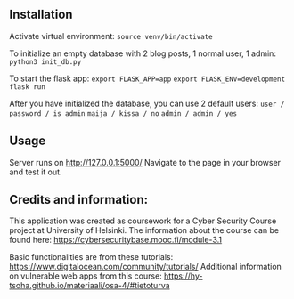 ## Installation
Activate virtual environment:
``` source venv/bin/activate ```

To initialize an empty database with 2 blog posts, 1 normal user, 1 admin:
```python3 init_db.py```

To start the flask app:
```export FLASK_APP=app```
```export FLASK_ENV=development```
```flask run```

After you have initialized the database, you can use 2 default users:
```user / password / is admin```
```maija / kissa / no```
```admin / admin / yes ```

## Usage
Server runs on http://127.0.0.1:5000/
Navigate to the page in your browser and test it out.


## Credits and information:
This application was created as coursework for a Cyber Security Course project at University of Helsinki.
The information about the course can be found here: 
https://cybersecuritybase.mooc.fi/module-3.1 

Basic functionalities are from these tutorials: 
https://www.digitalocean.com/community/tutorials/
Additional information on vulnerable web apps from this course: https://hy-tsoha.github.io/materiaali/osa-4/#tietoturva 